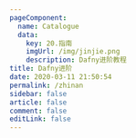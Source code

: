```yaml
---
pageComponent:
  name: Catalogue
  data:
    key: 20.指南
    imgUrl: /img/jinjie.png
    description: Dafny进阶教程
title: Dafny进阶
date: 2020-03-11 21:50:54
permalink: /zhinan
sidebar: false
article: false
comment: false
editLink: false
---
```

